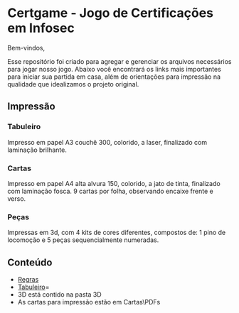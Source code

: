 # Certgame - Jogo de Certificações em Infosec

Bem-vindos,

Esse repositório foi criado para agregar e gerenciar os arquivos necessários para jogar nosso jogo.
Abaixo você encontrará os links mais importantes para iniciar sua partida em casa, além de orientações para impressão na qualidade que idealizamos o projeto original.

## Impressão

### Tabuleiro

Impresso em papel A3 couchê 300, colorido, a laser, finalizado com laminação brilhante.

### Cartas

Impresso em papel A4 alta alvura 150, colorido, a jato de tinta, finalizado com laminação fosca. 9 cartas por folha, observando encaixe frente e verso.

### Peças

Impressas em 3d, com 4 kits de cores diferentes, compostos de: 1 pino de locomoção e 5 peças sequencialmente numeradas.

## Conteúdo

- [Regras](regras.md)
- [Tabuleiro](tabuleiro.png)=
- 3D está contido na pasta 3D
- As cartas para impressão estão em Cartas\PDFs
